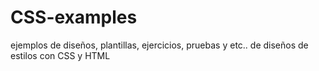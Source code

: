 # CSS-examples
ejemplos de diseños, plantillas, ejercicios, pruebas y etc.. de diseños de estilos con CSS y HTML

